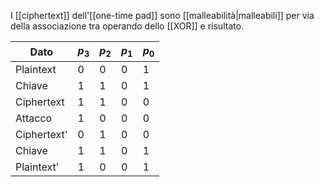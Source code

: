 I [[ciphertext]] dell'[[one-time pad]] sono [[malleabilità|malleabili]] per via della associazione tra operando dello [[XOR]] e risultato.

| Dato        | $p_3$ | $p_2$ | $p_1$ | $p_0$ |
|-------------|-------|-------|-------|-------|
|   Plaintext | 0     | 0     | 0     | 1     |
|      Chiave | 1     | 1     | 0     | 1     |
|  Ciphertext | 1     | 1     | 0     | 0     |
|     Attacco | 1     | 0     | 0     | 0     |
| Ciphertext' | 0     | 1     | 0     | 0     |
|      Chiave | 1     | 1     | 0     | 1     |
|  Plaintext' | 1     | 0     | 0     | 1     |

